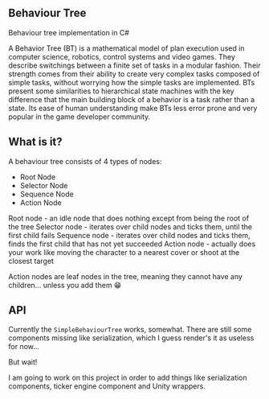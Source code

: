 ## Behaviour Tree

Behaviour tree implementation in C#

A Behavior Tree (BT) is a mathematical model of plan execution used in computer science, robotics, control systems and video games. 
They describe switchings between a finite set of tasks in a modular fashion. 
Their strength comes from their ability to create very complex tasks composed of simple tasks, without worrying how the simple tasks are implemented. 
BTs present some similarities to hierarchical state machines with the key difference that the main building block of a behavior is a task rather than a state.
Its ease of human understanding make BTs less error prone and very popular in the game developer community.

## What is it?

A behaviour tree consists of 4 types of nodes:
- Root Node
- Selector Node
- Sequence Node
- Action Node

Root node - an idle node that does nothing except from being the root of the tree
Selector node - iterates over child nodes and ticks them, until the first child fails
Sequence node - iterates over child nodes and ticks them, finds the first child that has not yet succeeded
Action node - actually does your work like moving the character to a nearest cover or shoot at the closest target

Action nodes are leaf nodes in the tree, meaning they cannot have any children... unless you add them :grin:

## API

Currently the `SimpleBehaviourTree` works, somewhat. 
There are still some components missing like serialization, which I guess render's it as useless for now...

But wait!

I am going to work on this project in order to add things like serialization components, ticker engine component and Unity wrappers.

